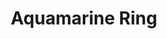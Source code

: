 ---
templateKey: blog-post
featuredpost: false
featuredimage: /assets/Aquamarine_Ring.png
title: Aquamarine Ring
description: Rings
testfield: 1062
---